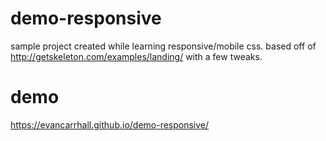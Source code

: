 # demo-responsive
sample project created while learning responsive/mobile css. based off of http://getskeleton.com/examples/landing/ with a few tweaks.

# demo
https://evancarrhall.github.io/demo-responsive/
